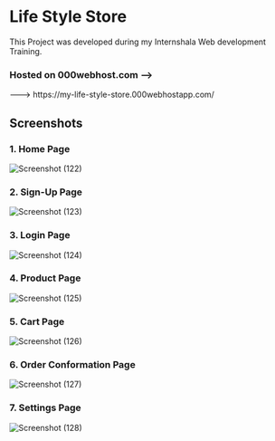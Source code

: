 # Life Style Store
This Project was developed during my Internshala Web development Training.

### Hosted on 000webhost.com --> 
<p>---> https://my-life-style-store.000webhostapp.com/</p>

## Screenshots
### 1. Home Page
![Screenshot (122)](https://user-images.githubusercontent.com/95959045/235762649-c52c1b4a-4da9-4130-ac0b-1d54b4319335.png)

### 2. Sign-Up Page
![Screenshot (123)](https://user-images.githubusercontent.com/95959045/235762842-c0bfc941-8c2f-45e7-8ab2-aae4a856d104.png)

### 3. Login Page
![Screenshot (124)](https://user-images.githubusercontent.com/95959045/235762959-485dd547-c195-4292-81b4-1192752c6fc6.png)

### 4.  Product Page
![Screenshot (125)](https://user-images.githubusercontent.com/95959045/235763180-2789fd22-0261-4d3f-80fe-72e0e723506b.png)

### 5. Cart Page
![Screenshot (126)](https://user-images.githubusercontent.com/95959045/235763267-81845193-ac02-453c-8bcf-38dee172198d.png)

### 6. Order Conformation Page
![Screenshot (127)](https://user-images.githubusercontent.com/95959045/235763440-d9b7a277-db26-4d18-8cc8-e5986fd3c752.png)

### 7. Settings Page
![Screenshot (128)](https://user-images.githubusercontent.com/95959045/235763576-77a9a7b5-77ce-4869-8988-6641bdf2c360.png)
